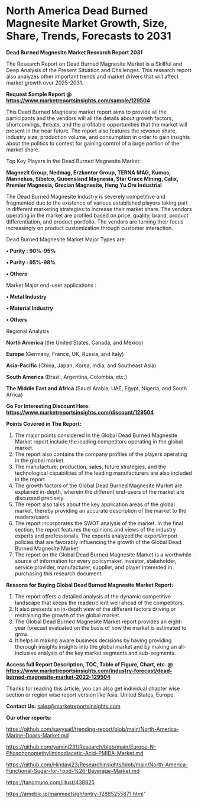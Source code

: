 # North America Dead Burned Magnesite Market Growth, Size, Share, Trends, Forecasts to 2031

<strong>Dead Burned Magnesite Market Research Report 2031</strong>

The Research Report on Dead Burned Magnesite Market is a Skillful and Deep Analysis of the Present Situation and Challenges. This research report also analyzes other important trends and market drivers that will affect market growth over 2025-2031.

<strong>Request Sample Report @ <a href=https://www.marketreportsinsights.com/sample/129504>https://www.marketreportsinsights.com/sample/129504</a></strong>

This Dead Burned Magnesite market report aims to provide all the participants and the vendors will all the details about growth factors, shortcomings, threats, and the profitable opportunities that the market will present in the near future. The report also features the revenue share, industry size, production volume, and consumption in order to gain insights about the politics to contest for gaining control of a large portion of the market share.

Top Key Players in the Dead Burned Magnesite Market:

<strong>Magnezit Group, Nedmag, Erzkontor Group, TERNA MAG, Kumas, Mannekus, Sibelco, Queensland Magnesia, Star Grace Mining, Calix, Premier Magnesia, Grecian Magnesite, Heng Yu Ore Industrial</strong>

The Dead Burned Magnesite Industry is severely competitive and fragmented due to the existence of various established players taking part in different marketing strategies to increase their market share. The vendors operating in the market are profiled based on price, quality, brand, product differentiation, and product portfolio. The vendors are turning their focus increasingly on product customization through customer interaction.

Dead Burned Magnesite Market Major Types are:

<strong>• Purity : 90%-95%

• Purity : 95%-98%

• Others</strong>

Market Major end-user applications :

<strong>• Metal Industry

• Material Industry

• Others</strong>

Regional Analysis

</u><strong><b>North America</b></strong> (the United States, Canada, and Mexico)

<strong><b>Europe </b></strong>(Germany, France, UK, Russia, and Italy)

<strong><b>Asia-Pacific</b></strong> (China, Japan, Korea, India, and Southeast Asia)

<strong><b>South America</b></strong> (Brazil, Argentina, Colombia, etc.)

<strong><b>The Middle East and Africa</b></strong> (Saudi Arabia, UAE, Egypt, Nigeria, and South Africa)

<strong>Go For Interesting Discount Here: <a href=https://www.marketreportsinsights.com/discount/129504>https://www.marketreportsinsights.com/discount/129504</a></strong>

<strong>Points Covered in The Report:</strong>
<ol>
  <li>The major points considered in the Global Dead Burned Magnesite Market report include the leading competitors operating in the global market.</li>
  <li>The report also contains the company profiles of the players operating in the global market.</li>
  <li>The manufacture, production, sales, future strategies, and the technological capabilities of the leading manufacturers are also included in the report.</li>
  <li>The growth factors of the Global Dead Burned Magnesite Market are explained in-depth, wherein the different end-users of the market are discussed precisely.</li>
  <li>The report also talks about the key application areas of the global market, thereby providing an accurate description of the market to the readers/users.</li>
  <li>The report incorporates the SWOT analysis of the market. In the final section, the report features the opinions and views of the industry experts and professionals. The experts analyzed the export/import policies that are favorably influencing the growth of the Global Dead Burned Magnesite Market.</li>
  <li>The report on the Global Dead Burned Magnesite Market is a worthwhile source of information for every policymaker, investor, stakeholder, service provider, manufacturer, supplier, and player interested in purchasing this research document.</li>
</ol>
<strong>Reasons for Buying Global Dead Burned Magnesite Market Report:</strong>

<ol>
  <li>The report offers a detailed analysis of the dynamic competitive landscape that keeps the reader/client well ahead of the competitors.</li>
  <li>It also presents an in-depth view of the different factors driving or restraining the growth of the global market.</li>
  <li>The Global Dead Burned Magnesite Market report provides an eight-year forecast evaluated on the basis of how the market is estimated to grow.</li>
  <li>It helps in making aware business decisions by having providing thorough insights insights into the global market and by making an all-inclusive analysis of the key market segments and sub-segments.</li>
</ol>
<strong>Access full Report Description, TOC, Table of Figure, Chart, etc. @ <a href=https://www.marketreportsinsights.com/industry-forecast/dead-burned-magnesite-market-2022-129504>https://www.marketreportsinsights.com/industry-forecast/dead-burned-magnesite-market-2022-129504</a></strong>


Thanks for reading this article; you can also get individual chapter wise section or region wise report version like Asia, United States, Europe.

<strong>Contact Us:</strong>
sales@marketreportsinsights.com

<strong>Our other reports:</strong>

<a href=https://github.com/sayysaif/trending-report/blob/main/North-America-Marine-Doors-Market.md>https://github.com/sayysaif/trending-report/blob/main/North-America-Marine-Doors-Market.md</a>

<a href=https://github.com/yamini231/Research/blob/main/Europe-N-PhosphonomethylIminodiacetic-Acid-PMIDA-Market.md>https://github.com/yamini231/Research/blob/main/Europe-N-PhosphonomethylIminodiacetic-Acid-PMIDA-Market.md</a>

<a href=https://github.com/Hindavi23/Researchinsights/blob/main/North-America-Functional-Sugar-for-Food-%26-Beverage-Market.md>https://github.com/Hindavi23/Researchinsights/blob/main/North-America-Functional-Sugar-for-Food-%26-Beverage-Market.md</a>

<a href=https://tanomuno.com/illust/438825>https://tanomuno.com/illust/438825</a>

<a href=https://ameblo.jp/manmeetsigh/entry-12885255871.html>https://ameblo.jp/manmeetsigh/entry-12885255871.html</a>"
